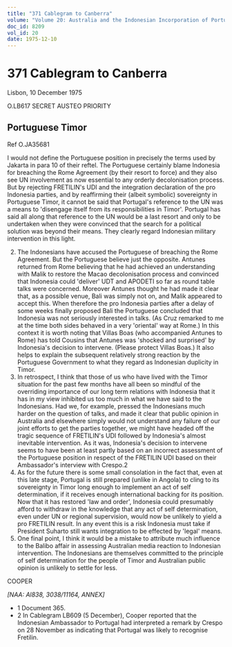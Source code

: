```yaml
---
title: "371 Cablegram to Canberra"
volume: "Volume 20: Australia and the Indonesian Incorporation of Portuguese Timor, 1974-1976"
doc_id: 8209
vol_id: 20
date: 1975-12-10
---
```


# 371 Cablegram to Canberra

Lisbon, 10 December 1975

O.LB617 SECRET AUSTEO PRIORITY

## Portuguese Timor

Ref O.JA35681

I would not define the Portuguese position in precisely the terms used by Jakarta in para 10 of their reftel. The Portuguese certainly blame Indonesia for breaching the Rome Agreement (by their resort to force) and they also see UN involvement as now essential to any orderly decolonisation process. But by rejecting FRETILIN's UDI and the integration declaration of the pro Indonesia parties, and by reaffirming their (albeit symbolic) sovereignty in Portuguese Timor, it cannot be said that Portugal's reference to the UN was a means to 'disengage itself from its responsibilities in Timor'. Portugal has said all along that reference to the UN would be a last resort and only to be undertaken when they were convinced that the search for a political solution was beyond their means. They clearly regard Indonesian military intervention in this light.

  2. The Indonesians have accused the Portuguese of breaching the Rome Agreement. But the Portuguese believe just the opposite. Antunes returned from Rome believing that he had achieved an understanding with Malik to restore the Macao decolonisation process and convinced that Indonesia could 'deliver' UDT and APODETI so far as round table talks were concerned. Moreover Antunes thought he had made it clear that, as a possible venue, Bali was simply not on, and Malik appeared to accept this. When therefore the pro Indonesia parties after a delay of some weeks finally proposed Bali the Portuguese concluded that Indonesia was not seriously interested in talks. (As Cruz remarked to me at the time both sides behaved in a very 'oriental' way at Rome.) In this context it is worth noting that Villas Boas (who accompanied Antunes to Rome) has told Cousins that Antunes was 'shocked and surprised' by Indonesia's decision to intervene. (Please protect Villas Boas.) It also helps to explain the subsequent relatively strong reaction by the Portuguese Government to what they regard as Indonesian duplicity in Timor.
  3. In retrospect, I think that those of us who have lived with the Timor situation for the past few months have all been so mindful of the overriding importance of our long term relations with Indonesia that it has in my view inhibited us too much in what we have said to the Indonesians. Had we, for example, pressed the Indonesians much harder on the question of talks, and made it clear that public opinion in Australia and elsewhere simply would not understand any failure of our joint efforts to get the parties together, we might have headed off the tragic sequence of FRETILIN's UDI followed by Indonesia's almost inevitable intervention. As it was, Indonesia's decision to intervene seems to have been at least partly based on an incorrect assessment of the Portuguese position in respect of the FRETILIN UDI based on their Ambassador's interview with Crespo.2
  4. As for the future there is some small consolation in the fact that, even at this late stage, Portugal is still prepared (unlike in Angola) to cling to its sovereignty in Timor long enough to implement an act of self determination, if it receives enough international backing for its position. Now that it has restored 'law and order', Indonesia could presumably afford to withdraw in the knowledge that any act of self determination, even under UN or regional supervision, would now be unlikely to yield a pro FRETILIN result. In any event this is a risk Indonesia must take if President Suharto still wants integration to be effected by 'legal' means.
  5. One final point, I think it would be a mistake to attribute much influence to the Balibo affair in assessing Australian media reaction to Indonesian intervention. The Indonesians are themselves committed to the principle of self determination for the people of Timor and Australian public opinion is unlikely to settle for less.



COOPER

_[NAA: Al838, 3038/11164, ANNEX]_

  * 1 Document 365. 
  * 2 In Cablegram LB609 (5 December), Cooper reported that the Indonesian Ambassador to Portugal had interpreted a remark by Crespo on 28 November as indicating that Portugal was likely to recognise Fretilin.


